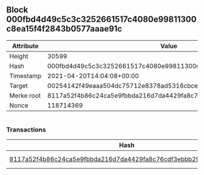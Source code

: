 ## Block 000fbd4d49c5c3c3252661517c4080e99811300c8ea15f4f2843b0577aaae91c

Attribute | Value
--- | ---
Height | 30599
Hash | 000fbd4d49c5c3c3252661517c4080e99811300c8ea15f4f2843b0577aaae91c
Timestamp | 2021-04-20T14:04:08+00:00
Target | 00254142f49eaaa504dc75712e8378ad5316cbcead634704b3734b6271167cc4
Merke root | 8117a52f4b86c24ca5e9fbbda216d7da4429fa8c76cdf3ebbb29257b454a9ef3
Nonce | 118714369

```

```

### Transactions

Hash | Amount
--- | ---
[8117a52f4b86c24ca5e9fbbda216d7da4429fa8c76cdf3ebbb29257b454a9ef3](8117a52f4b86c24ca5e9fbbda216d7da4429fa8c76cdf3ebbb29257b454a9ef3.md) | 10.00000000 SKEPTI 
